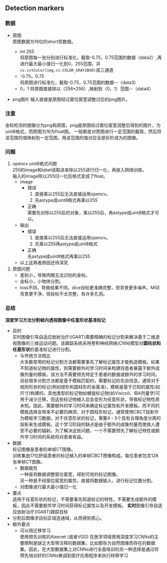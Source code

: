 ## Detection markers

### 数据
- 原图  
  原图数据为16位的short型数据。
  - int 255  
    将原图每一张分别进行标准化，截取-0.75，0.75范围的数据（data2）,再进行最大最小值归一化到0，255范围，并`cv.cvtColor(img,cv.COLOR_GRAY2BGR)`成三通道
  - -0.75，0.75  
    将原图进行标准化，截取-0.75，0.75范围的数据--（data3）
  - 0，1
    将原图直接除以（256*256）,映射到（0，1）范围--（data4）
   
-   png图片
  输入直接是原图经过窗位窗宽调整过后的png图片。

### 注意  
金标检测的图像分为png和原图，png是原图经过窗位窗宽调整后得到的图片，为uint8格式，而原图为16为float图。
一般都是对原图进行一定范围的截取，然后将该范围的值映射到一定范围，用该范围的值对应全部灰阶成为的图像。

### 问题
1. opencv uint8格式问题  
   255的image和label读取进来除以255进行归一化，再放入网络训练。  
   输入的image除以255归一化后格式变成了float。
   - image
	   - 错误  
	     1. 直接乘以255后无法直接运用opencv。  
	     2. 先astype成uint8格式再乘以255
	   - 正确  
	     需要先对除以255后的对象，乘以255后，再astype成uint8格式才可以。
    - 输出  
        - 错误  
          1. 直接乘以255后无法直接运用opencv。  
          2. 先乘以255再astype成uint8格式
        - 正确  
          先astype成uint8格式再乘以255  
    - 以上这两者原因还待深究
2. 原图问题  
   - 差别小，导致肉眼无法识别的金标。
   - 金标小，小物体分割。
   - loss不同，导致结果不同。dice目标更准确完整，但背景更多噪声。MSE背景更干净，但目标不太完整，有许多孔洞。


### 总结  
**深度学习方法分割帧内透视图像中任意形状基准标记**  
- 目的  
  实时图像引导自适应放射治疗(IGART)需要精确的标记分割来解决基于二维透视图像的三维运动问题。该跟踪系统采用卷积神经网络(CNN)模型对**圆柱状和任意形状**的基准标记进行分割。  
  - 与传统方法相比  
    大多数常用的标记分割方法都需要事先了解标记属性才能构造模板。如果不知道标记物的属性，则需要额外的学习时间来构建将患者暴露于额外成像剂量的模板。该方法不需要预先特定于患者的数据或额外的学习时间。  
    目前很多分割方法都是基于模板匹配的，需要标记的先验信息。通常对于规则形状的标记(例如球形和圆柱形的金基准)，模板是基于已知的属性(如尺寸)构建的。其他类型的标记物如螺旋标记物(如Visicoil、IBA剂量学)可用于减少迁移，但这些标记物植入后会变形为任意形状，导致标记物性质未知。因此，需要额外的学习时间来确定标记属性和开发模板。而不同的模板选择会带来不必要的麻烦，对于圆柱形标记，通常使用CBCT投影作为模板学习数据。对于任意形状的标记，需要4 - 5个具有合理角度分离的投影来生成模板。这个学习阶段的缺点是由于额外的成像剂量而使病人遭受不必要的辐射。为了解决这些问题，一个不需要预先了解标记特性或额外学习时间的系统将对患者有益。
- 数据  
  标记图像是患者的单帧CT图像。  
  训练集由17位肝癌患者的标记植入的单帧CBCT图像构成。每位患者包含128张单帧CT图像。
	- 数据裁剪  
	  一种是将数据调整窗位窗宽，得到可视的标记图像。  
	  另一种是不经窗位窗宽的裁剪，直接将数据输入，进行标记位置分割。
	- 对图像进行最大最小值归一化
- 要点  
  适用于任意形状的标记，不需要事先知道标记的特性。不需要生成额外的模板，因此不需要额外学习时间获得标记属性以及开发模板。
  **实时**图像引导自适应放射治疗(IGART)跟踪目标
- 分割后图像求目标区域连通域，从而得到质心。
- 额外要点  
  - 可以用迁移学习   
    使用预先训练的Alexnet  (或者VGG)
    在医学领域使用深度学习CNNs的主要限制是缺乏大型带注释的数据集，比如那些为自然图像而存在的数据集。因此，在大型数据集上对CNNs进行全面培训的另一种选择是通过将预先培训好的CNNs微调到医疗应用程序来执行转移学习
<!--stackedit_data:
eyJoaXN0b3J5IjpbLTY5NTE4NzM0MSwxMTE1MDkzNDI3LDY3ND
A1OTI2NywtMTU2MDIyMDY5MCwtMTIzNDc3NDEzNCwxMDExMDA2
MTE1LDEyNzAyMDQwMDksMTE0MTg4ODQyNCw4ODg0NzMyLC00ND
M2OTU4MDksNTc2ODQ1MzIzLDExNjkzNjMwMjQsLTE4MTE4NzM1
OSw2NjQ5ODkxOTksMTgzNTQwMDU5MywtMTA0OTgyODYxMV19
-->
